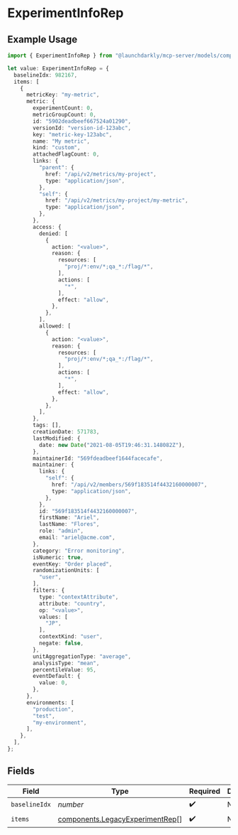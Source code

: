 # ExperimentInfoRep

## Example Usage

```typescript
import { ExperimentInfoRep } from "@launchdarkly/mcp-server/models/components";

let value: ExperimentInfoRep = {
  baselineIdx: 982167,
  items: [
    {
      metricKey: "my-metric",
      metric: {
        experimentCount: 0,
        metricGroupCount: 0,
        id: "5902deadbeef667524a01290",
        versionId: "version-id-123abc",
        key: "metric-key-123abc",
        name: "My metric",
        kind: "custom",
        attachedFlagCount: 0,
        links: {
          "parent": {
            href: "/api/v2/metrics/my-project",
            type: "application/json",
          },
          "self": {
            href: "/api/v2/metrics/my-project/my-metric",
            type: "application/json",
          },
        },
        access: {
          denied: [
            {
              action: "<value>",
              reason: {
                resources: [
                  "proj/*:env/*;qa_*:/flag/*",
                ],
                actions: [
                  "*",
                ],
                effect: "allow",
              },
            },
          ],
          allowed: [
            {
              action: "<value>",
              reason: {
                resources: [
                  "proj/*:env/*;qa_*:/flag/*",
                ],
                actions: [
                  "*",
                ],
                effect: "allow",
              },
            },
          ],
        },
        tags: [],
        creationDate: 571783,
        lastModified: {
          date: new Date("2021-08-05T19:46:31.148082Z"),
        },
        maintainerId: "569fdeadbeef1644facecafe",
        maintainer: {
          links: {
            "self": {
              href: "/api/v2/members/569f183514f4432160000007",
              type: "application/json",
            },
          },
          id: "569f183514f4432160000007",
          firstName: "Ariel",
          lastName: "Flores",
          role: "admin",
          email: "ariel@acme.com",
        },
        category: "Error monitoring",
        isNumeric: true,
        eventKey: "Order placed",
        randomizationUnits: [
          "user",
        ],
        filters: {
          type: "contextAttribute",
          attribute: "country",
          op: "<value>",
          values: [
            "JP",
          ],
          contextKind: "user",
          negate: false,
        },
        unitAggregationType: "average",
        analysisType: "mean",
        percentileValue: 95,
        eventDefault: {
          value: 0,
        },
      },
      environments: [
        "production",
        "test",
        "my-environment",
      ],
    },
  ],
};
```

## Fields

| Field                                                                              | Type                                                                               | Required                                                                           | Description                                                                        |
| ---------------------------------------------------------------------------------- | ---------------------------------------------------------------------------------- | ---------------------------------------------------------------------------------- | ---------------------------------------------------------------------------------- |
| `baselineIdx`                                                                      | *number*                                                                           | :heavy_check_mark:                                                                 | N/A                                                                                |
| `items`                                                                            | [components.LegacyExperimentRep](../../models/components/legacyexperimentrep.md)[] | :heavy_check_mark:                                                                 | N/A                                                                                |